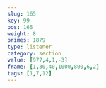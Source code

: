 ```yaml
---
slug: 165
key: 99
pos: 165
weight: 8
primes: 1879
type: listener
category: section
value: [977,4,1,-3]
frame: [1,30,40,1000,800,6,2]
tags: [1,7,12]
---
```

